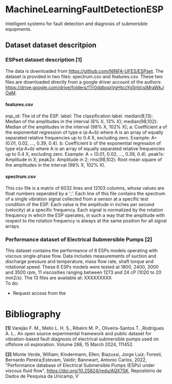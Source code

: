 # MachineLearningFaultDetectionESP
Intelligent systems for fault detection and diagnosis of submersible equipments.

## Dataset dataset descritpion

### ESPset dataset description [1]
The data is downloaded from https://github.com/NINFA-UFES/ESPset. The dataset is provided in two files: spectrum.csv and features.csv. These two files are downloaded directly from a google driver account of the authors: https://drive.google.com/drive/folders/1Tr0ddbopjVgHtccYg5nVcsjMraWkJOaM.

#### features.csv
esp_id: The id of the ESP.
label: The classification label.
median(8,13): Median of the amplitudes in the interval (8% X, 13% X);
median(98,102): Median of the amplitudes in the interval (98% X, 102% X);
a: Coefficient a of the exponential regression of type e (a⋅A+b) where A is an array of equally separated relative frequencies up to 0.4
X, excluding zero. Example: A=(0.01, 0.02, ..., 0.39, 0.4).
b: Coefficient b of the exponential regression of type e(a⋅A+b) where A is an array of equally separated relative frequencies up to 0.4 X, excluding zero. Example: A =
(0.01, 0.02, ..., 0.39, 0.4).
peak1x: Amplitude in X;
peak2x: Amplitude in 2;
rms(98,102): Root mean square of the amplitudes in the interval (98% X, 102% X).

#### spectrum.csv
This csv file is a matrix of 6032 lines and 12103 columns, whose values are float numbers seperated by a ';'. Each line of this file contains the spectrum of a single vibration signal collected from a sensor at a specific test condition of the ESP. Each value is the amplitude in inches per second (velocity) at a specific frequency. Each signal is normalized by the rotation frequency in which the ESP operates, in such a way that the amplitude with respect to the rotation frequency is always at the same position for all signal arrays.

### Performance dataset of Electrical Submersible Pumps [2]
This dataset contains the performance of 6 ESPs models operating with viscous single-phase flow. Data includes measurements of suction and discharge pressure and temperature, mass flow rate, shaft torque and rotational speed. These 6 ESPs models were tested at 1800, 2400, 3000 and 3500 rpm, 11 viscosities ranging between 1273 and 24 cP (1020 to 20 mm2/s). The 13 files are available at: XXXXXXXXX  
To do:
- Request access from the 

# Bibliography
**[1]** Varejão F. M., Mello L. H. S., Ribeiro M. P., Oliveira-Santos T. ,Rodrigues A. L.. An open source experimental framework and public dataset for vibration-based fault diagnosis of electrical submersible pumps used on offshore oil exploration. Volume 288, 15 March 2024, 111452.

**[2]** Monte Verde, William; Kindermann, Ellen; Biazussi, Jorge Luiz; Foresti, Bernardo Pereira;Estevam, Valdir; Bannwart, Antonio Carlos, 2022, &quot;Performance database of Electrical Submersible Pumps (ESPs) under viscous fluid flow&quot;, https://doi.org/10.25824/redu/AQX7SK, Repositório de Dados de Pesquisa da Unicamp, V
